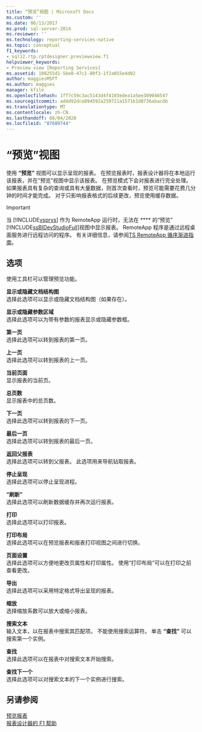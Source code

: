 ```yaml
---
title: “预览”视图 | Microsoft Docs
ms.custom: ''
ms.date: 06/13/2017
ms.prod: sql-server-2014
ms.reviewer: ''
ms.technology: reporting-services-native
ms.topic: conceptual
f1_keywords:
- sql12.rtp.rptdesigner.previewview.f1
helpviewer_keywords:
- Preview view [Reporting Services]
ms.assetid: 108255d1-5be8-47c1-80f3-1f2a055e4d02
author: maggiesMSFT
ms.author: maggies
manager: kfile
ms.openlocfilehash: 1ff7c59c3ac5143d4f4103edea1a5ee309046547
ms.sourcegitcommit: ad4d92dce894592a259721a1571b1d8736abacdb
ms.translationtype: MT
ms.contentlocale: zh-CN
ms.lasthandoff: 08/04/2020
ms.locfileid: "87689744"
---
```

# <a name="preview-view"></a>“预览”视图
  使用 **“预览”** 视图可以显示呈现的报表。 在预览报表时，报表设计器将在本地运行该报表，并在“预览”视图中显示该报表。 在预览模式下会对报表进行完全处理。 如果报表具有复杂的查询或具有大量数据，则首次查看时，预览可能需要花费几分钟的时间才能完成。 对于只影响报表格式的后续更改，预览使用缓存数据。  
  
> [!IMPORTANT]  
>  当 [!INCLUDE[vsprvs](../../includes/vsprvs-md.md)] 作为 RemoteApp 运行时，无法在 **** 的“预览” [!INCLUDE[ssBIDevStudioFull](../../includes/ssbidevstudiofull-md.md)]视图中显示报表。 RemoteApp 程序是通过远程桌面服务进行远程访问的程序。 有关详细信息，请参阅[TS RemoteApp 循序渐进指南](https://technet.microsoft.com/library/cc730673\(WS.10\).aspx)。  
  
## <a name="options"></a>选项  
 使用工具栏可以管理预览功能。  
  
 **显示或隐藏文档结构图**  
 选择此选项可以显示或隐藏文档结构图（如果存在）。  
  
 **显示或隐藏参数区域**  
 选择此选项可以为带有参数的报表显示或隐藏参数框。  
  
 **第一页**  
 选择此选项可以转到报表的第一页。  
  
 **上一页**  
 选择此选项可以转到报表的上一页。  
  
 **当前页面**  
 显示报表的当前页。  
  
 **总页数**  
 显示报表中的总页数。  
  
 **下一页**  
 选择此选项可以转到报表的下一页。  
  
 **最后一页**  
 选择此选项可以转到报表的最后一页。  
  
 **返回父报表**  
 选择此选项可以转到父报表。 此选项用来导航钻取报表。  
  
 **停止呈现**  
 选择此选项可以停止呈现进程。  
  
 **“刷新”**  
 选择此选项可以刷新数据缓存并再次运行报表。  
  
 **打印**  
 选择此选项可以打印报表。  
  
 **打印布局**  
 选择此选项可以在预览报表和报表打印视图之间进行切换。  
  
 **页面设置**  
 选择此选项可以方便地更改页属性和打印属性。 使用“打印布局”可以在打印之前查看更改。  
  
 **导出**  
 选择此选项可以采用特定格式导出呈现的报表。  
  
 **缩放**  
 选择缩放系数可以放大或缩小报表。  
  
 **搜索文本**  
 输入文本，以在报表中搜索其匹配项。 不能使用搜索运算符。 单击 **“查找”** 可以搜索第一个实例。  
  
 **查找**  
 选择此选项可以在报表中对搜索文本开始搜索。  
  
 **查找下一个**  
 选择此选项可以对搜索文本的下一个实例进行搜索。  
  
## <a name="see-also"></a>另请参阅  
 [预览报表](../reports/previewing-reports.md)   
 [报表设计器的 F1 帮助](report-designer-f1-help.md)  
  
  
